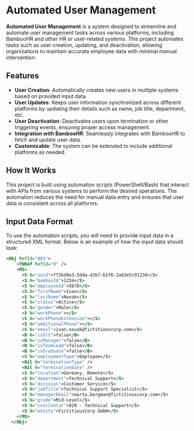 # Automated User Management

**Automated User Management** is a system designed to streamline and automate user management tasks across various platforms, including BambooHR and other HR or user-related systems. This project automates tasks such as user creation, updating, and deactivation, allowing organizations to maintain accurate employee data with minimal manual intervention.

## Features

- **User Creation**: Automatically creates new users in multiple systems based on provided input data.
- **User Updates**: Keeps user information synchronized across different platforms by updating their details such as name, job title, department, etc.
- **User Deactivation**: Deactivates users upon termination or other triggering events, ensuring proper access management.
- **Integration with BambooHR**: Seamlessly integrates with BambooHR to fetch and update user data.
- **Customizable**: The system can be extended to include additional platforms as needed.

## How It Works

This project is built using automation scripts (PowerShell/Bash) that interact with APIs from various systems to perform the desired operations. The automation reduces the need for manual data entry and ensures that user data is consistent across all platforms.

## Input Data Format

To use the automation scripts, you will need to provide input data in a structured XML format. Below is an example of how the input data should look:

```xml
<Obj RefId="885">
    <TNRef RefId="0" />
    <MS>
      <S N="uuid">f73bd9e3-5d4a-42b7-b1f6-2a83e5c91230</S>
      <S N="bambooId">1234</S>
      <S N="employeeId">5678</S>
      <S N="firstName">Ivan</S>
      <S N="lastName">Novak</S>
      <S N="status">Active</S>
      <S N="gender">Male</S>
      <S N="workPhone"></S>
      <S N="workPhoneExtension"></S>
      <S N="additionalPhone"></S>
      <S N="email">ivan.novak@fictitiouscorp.com</S>
      <B N="isSlt">false</B>
      <B N="isManager">false</B>
      <B N="isTeamLead">false</B>
      <B N="isGraduate">false</B>
      <S N="employmentType">Employee</S>
      <Nil N="terminationType" />
      <Nil N="terminationDate" />
      <S N="location">Germany, Remote</S>
      <S N="department">Technical Support</S>
      <S N="division">Customer Service</S>
      <S N="jobTitle">Technical Support Specialist</S>
      <S N="managerEmail">marta.bergman@fictitiouscorp.com</S>
      <S N="grade">Mid-Level</S>
      <S N="costCentar">920 - Technical Support</S>
      <S N="entity">FictitiousCorp GmbH</S>
    </MS>
  </Obj>
